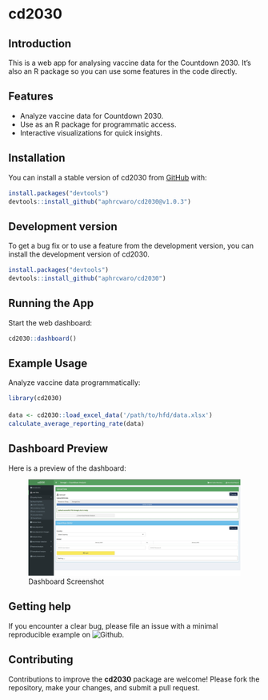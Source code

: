 
<!-- README.md is generated from README.Rmd. Please edit that file -->

# cd2030

<!-- badges: start -->
<!-- badges: end -->

## Introduction

This is a web app for analysing vaccine data for the Countdown 2030.
It’s also an R package so you can use some features in the code
directly.

## Features

- Analyze vaccine data for Countdown 2030.
- Use as an R package for programmatic access.
- Interactive visualizations for quick insights.

## Installation

You can install a stable version of cd2030 from
[GitHub](https://github.com/) with:

``` r
install.packages("devtools")
devtools::install_github("aphrcwaro/cd2030@v1.0.3")
```

## Development version

To get a bug fix or to use a feature from the development version, you
can install the development version of cd2030.

``` r
install.packages("devtools")
devtools::install_github("aphrcwaro/cd2030")
```

## Running the App

Start the web dashboard:

``` r
cd2030::dashboard()
```

## Example Usage

Analyze vaccine data programmatically:

``` r
library(cd2030)

data <- cd2030::load_excel_data('/path/to/hfd/data.xlsx')
calculate_average_reporting_rate(data)
```

## Dashboard Preview

Here is a preview of the dashboard:

<figure>
<img src="man/figures/dashboard.jpeg" alt="Dashboard Screenshot" />
<figcaption aria-hidden="true">Dashboard Screenshot</figcaption>
</figure>

## Getting help

If you encounter a clear bug, please file an issue with a minimal
reproducible example on
![Github](https://github.com/aphrcwaro/cd2030/issues).

## Contributing

Contributions to improve the **cd2030** package are welcome! Please fork
the repository, make your changes, and submit a pull request.

